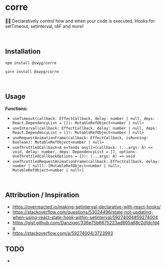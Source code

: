 corre
=====

🏃‍♂️ Declaratively control how and when your code is executed. Hooks for setTimeout, setInterval, rAF and more!

<br>


Installation
------------

    npm install @swyg/corre

    yarn install @swyg/corre

<br>

    
Usage
-----

**Functions:**

- `useTimeout(callback: EffectCallback, delay: number | null, deps: React.DependencyList = []): MutableRefObject<number | null>`
- `useInterval(callback: EffectCallback, delay: number | null, deps: React.DependencyList = []): MutableRefObject<number | null>`
- `useRequestAnimationFrame(callback: EffectCallback, isRunning: boolean): MutableRefObject<number | null>`
- `useThrottledCallback<A extends any[]>(callback: (...args: A) => void, delay: number, deps: DependencyList = [], options: UseThrottledCallbackOptions = {}): (...args: A) => void`
- `useThrottledRequestAnimationFrame(callback: EffectCallback, delay: number | null): [MutableRefObject<number | null>, MutableRefObject<number | null>]`

<br>

Attribution / Inspiration
-------------------------

- https://overreacted.io/making-setinterval-declarative-with-react-hooks/
- https://stackoverflow.com/questions/53024496/state-not-updating-when-using-react-state-hook-within-setinterval/59274004#59274004
- https://gist.github.com/Danziger/336e75b6675223ad805a88c2dfdcfd4a
- https://stackoverflow.com/a/59274004/3723993


TODO
----

- 